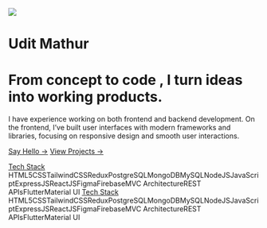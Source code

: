 ![](https://webportfolio-4uqpfayv6-udit-mathurs-projects.vercel.app/dp.svg)

# Udit Mathur

# From concept to code , I turn   ideas into working products.

I have experience working on both frontend and backend development. On the frontend, I’ve built user interfaces with modern frameworks and libraries, focusing on responsive design and smooth user interactions.

[Say Hello →](https://webportfolio-4uqpfayv6-udit-mathurs-projects.vercel.app/Chat) [View Projects →](https://webportfolio-4uqpfayv6-udit-mathurs-projects.vercel.app/Projects)

[Tech Stack](https://webportfolio-4uqpfayv6-udit-mathurs-projects.vercel.app/TechStack) HTML5CSSTailwindCSSReduxPostgreSQLMongoDBMySQLNodeJSJavaScriptExpressJSReactJSFigmaFirebaseMVC ArchitectureREST APIsFlutterMaterial UI [Tech Stack](https://webportfolio-4uqpfayv6-udit-mathurs-projects.vercel.app/TechStack) HTML5CSSTailwindCSSReduxPostgreSQLMongoDBMySQLNodeJSJavaScriptExpressJSReactJSFigmaFirebaseMVC ArchitectureREST APIsFlutterMaterial UI